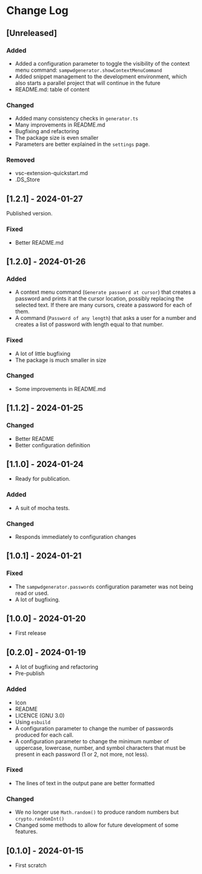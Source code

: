 # Change Log

<!--
## [major.minor.patch] - yyyy-mm-dd
### Added
- filena.me {function}: description
### Fixed
### Changed
### Removed
-->

## [Unreleased]

### Added

- Added a configuration parameter to toggle the visibility of the context menu
  command: `sampwdgenerator.showContextMenuCommand`
- Added snippet management to the development environment, which also starts a
  parallel project that will continue in the future
- README.md: table of content

### Changed

- Added many consistency checks in `generator.ts`
- Many improvements in README.md
- Bugfixing and refactoring
- The package size is even smaller
- Parameters are better explained in the `settings` page.

### Removed

- vsc-extension-quickstart.md
- .DS_Store

## [1.2.1] - 2024-01-27

Published version.

### Fixed

- Better README.md

## [1.2.0] - 2024-01-26

### Added

- A context menu command (`Generate password at cursor`) that creates a password
  and prints it at the cursor location, possibly replacing the selected text. If
  there are many cursors, create a password for each of them.
- A command (`Password of any length`) that asks a user for a number and creates
  a list of password with length equal to that number.

### Fixed

- A lot of little bugfixing
- The package is much smaller in size

### Changed

- Some improvements in README.md

## [1.1.2] - 2024-01-25

### Changed

- Better README
- Better configuration definition

## [1.1.0] - 2024-01-24

- Ready for publication.

### Added

- A suit of mocha tests.

### Changed

- Responds immediately to configuration changes

## [1.0.1] - 2024-01-21

### Fixed

- The `sampwdgenerator.passwords` configuration parameter was not being read or
  used.
- A lot of bugfixing.

## [1.0.0] - 2024-01-20

- First release

## [0.2.0] - 2024-01-19

- A lot of bugfixing and refactoring
- Pre-publish

### Added

- Icon
- README
- LICENCE (GNU 3.0)
- Using `esbuild`
- A configuration parameter to change the number of passwords produced for each
  call.
- A configuration parameter to change the minimum number of uppercase,
  lowercase, number, and symbol characters that must be present in each password
  (1 or 2, not more, not less).

### Fixed

- The lines of text in the output pane are better formatted

### Changed

- We no longer use `Math.random()` to produce random numbers but
  `crypto.randomInt()`
- Changed some methods to allow for future development of some features.

## [0.1.0] - 2024-01-15

- First scratch

